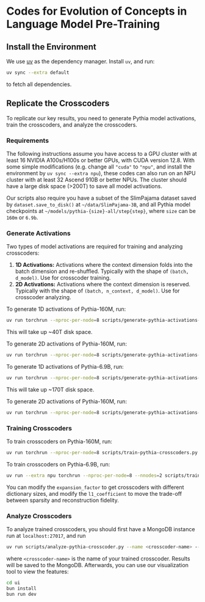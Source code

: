 # Codes for Evolution of Concepts in Language Model Pre-Training

## Install the Environment

We use [uv](https://docs.astral.sh/uv/getting-started/installation/) as the dependency manager. Install `uv`, and run:

```bash
uv sync --extra default
```

to fetch all dependencies.

## Replicate the Crosscoders

To replicate our key results, you need to generate Pythia model activations, train the crosscoders, and analyze the crosscoders.

### Requirements

The following instructions assume you have access to a GPU cluster with at least 16 NVIDIA A100s/H100s or better GPUs, with CUDA version 12.8. With some simple modifications (e.g. change all `"cuda"` to `"npu"`, and install the environment by `uv sync --extra npu`), these codes can also run on an NPU cluster with at least 32 Ascend 910B or better NPUs. The cluster should have a large disk space (>200T) to save all model activations.

Our scripts also require you have a subset of the SlimPajama dataset saved by `dataset.save_to_disk()` at `~/data/SlimPajama-3B`, and all Pythia model checkpoints at `~/models/pythia-{size}-all/step{step}`, where `size` can be `160m` or `6.9b`.

### Generate Activations

Two types of model activations are required for training and analyzing crosscoders:

1. **1D Activations:** Activations where the context dimension folds into the batch dimension and re-shuffled. Typically with the shape of `(batch, d_model)`. Use for crosscoder training.
2. **2D Activations:** Activations where the context dimension is reserved. Typically with the shape of `(batch, n_context, d_model)`. Use for crosscoder analyzing.

To generate 1D activations of Pythia-160M, run:

```bash
uv run torchrun --nproc-per-node=8 scripts/generate-pythia-activations-1d.py --size 160m --layer 6
```

This will take up ~40T disk space.

To generate 2D activations of Pythia-160M, run:

```bash
uv run torchrun --nproc-per-node=8 scripts/generate-pythia-activations-2d.py --size 160m --layer 6
```

To generate 1D activations of Pythia-6.9B, run:

```bash
uv run torchrun --nproc-per-node=8 scripts/generate-pythia-activations-1d.py --size 6.9b --layer 16
```

This will take up ~170T disk space.

To generate 2D activations of Pythia-160M, run:

```bash
uv run torchrun --nproc-per-node=8 scripts/generate-pythia-activations-2d.py --size 6.9b --layer 16
```

### Training Crosscoders

To train crosscoders on Pythia-160M, run:

```bash
uv run torchrun --nproc-per-node=8 scripts/train-pythia-crosscoders.py --init_encoder_factor 1 --lr 5e-5 --l1_coefficient 0.3 --jumprelu_lr_factor 0.1 --layer 6 --expansion_factor 32 --batch_size 2048
```

To train crosscoders on Pythia-6.9B, run:

```bash
uv run --extra npu torchrun --nproc-per-node=8 --nnodes=2 scripts/train-pythia-crosscoders.py --init_encoder_factor 1 --lr 1e-5 --l1_coefficient 0.3 --jumprelu_lr_factor 0.3 --layer 16 --expansion_factor 8 --batch_size 2048 --size 6.9b # Require 2 nodes
```

You can modify the `expansion_factor` to get crosscoders with different dictionary sizes, and modify the `l1_coefficient` to move the trade-off between sparsity and reconstruction fidelity.

### Analyze Crosscoders

To analyze trained crosscoders, you should first have a MongoDB instance run at `localhost:27017`, and run

```bash
uv run scripts/analyze-pythia-crosscoder.py --name <crosscoder-name> --batch-size 16
```

where `<crosscoder-name>` is the name of your trained crosscoder. Results will be saved to the MongoDB. Afterwards, you can use our visualization tool to view the features:

```bash
cd ui
bun install
bun run dev
```
